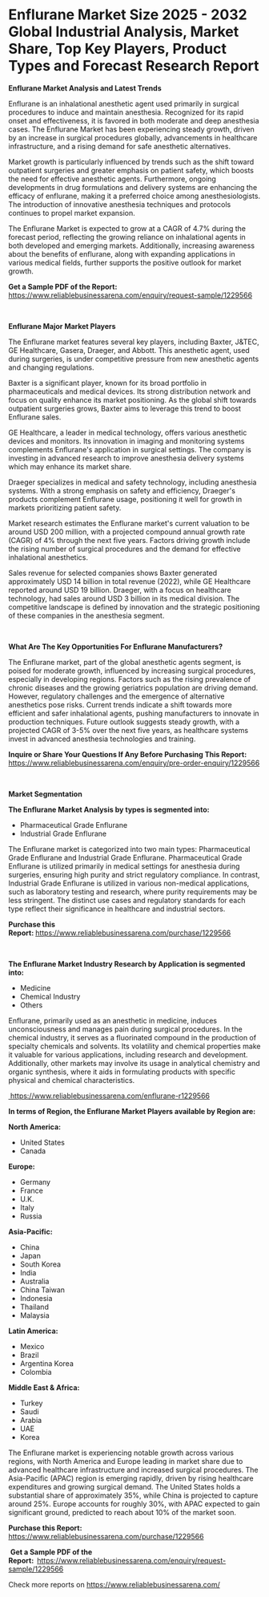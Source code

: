 <p><h1>Enflurane Market Size 2025 - 2032 Global Industrial Analysis, Market Share, Top Key Players, Product Types and Forecast Research Report</h1></p><p><strong>Enflurane Market Analysis and Latest Trends</strong></p>
<p><p>Enflurane is an inhalational anesthetic agent used primarily in surgical procedures to induce and maintain anesthesia. Recognized for its rapid onset and effectiveness, it is favored in both moderate and deep anesthesia cases. The Enflurane Market has been experiencing steady growth, driven by an increase in surgical procedures globally, advancements in healthcare infrastructure, and a rising demand for safe anesthetic alternatives.</p><p>Market growth is particularly influenced by trends such as the shift toward outpatient surgeries and greater emphasis on patient safety, which boosts the need for effective anesthetic agents. Furthermore, ongoing developments in drug formulations and delivery systems are enhancing the efficacy of enflurane, making it a preferred choice among anesthesiologists. The introduction of innovative anesthesia techniques and protocols continues to propel market expansion.</p><p>The Enflurane Market is expected to grow at a CAGR of 4.7% during the forecast period, reflecting the growing reliance on inhalational agents in both developed and emerging markets. Additionally, increasing awareness about the benefits of enflurane, along with expanding applications in various medical fields, further supports the positive outlook for market growth.</p></p>
<p><strong>Get a Sample PDF of the Report:&nbsp;</strong> <a href="https://www.reliablebusinessarena.com/enquiry/request-sample/1229566?utm_campaign=3042&utm_medium=2&utm_source=Github&utm_content=ia&utm_term=01042025&utm_id=enflurane">https://www.reliablebusinessarena.com/enquiry/request-sample/1229566</a></p>
<p>&nbsp;</p>
<p><strong>Enflurane Major Market Players</strong></p>
<p><p>The Enflurane market features several key players, including Baxter, J&TEC, GE Healthcare, Gasera, Draeger, and Abbott. This anesthetic agent, used during surgeries, is under competitive pressure from new anesthetic agents and changing regulations.</p><p>Baxter is a significant player, known for its broad portfolio in pharmaceuticals and medical devices. Its strong distribution network and focus on quality enhance its market positioning. As the global shift towards outpatient surgeries grows, Baxter aims to leverage this trend to boost Enflurane sales.</p><p>GE Healthcare, a leader in medical technology, offers various anesthetic devices and monitors. Its innovation in imaging and monitoring systems complements Enflurane's application in surgical settings. The company is investing in advanced research to improve anesthesia delivery systems which may enhance its market share.</p><p>Draeger specializes in medical and safety technology, including anesthesia systems. With a strong emphasis on safety and efficiency, Draeger's products complement Enflurane usage, positioning it well for growth in markets prioritizing patient safety.</p><p>Market research estimates the Enflurane market's current valuation to be around USD 200 million, with a projected compound annual growth rate (CAGR) of 4% through the next five years. Factors driving growth include the rising number of surgical procedures and the demand for effective inhalational anesthetics.</p><p>Sales revenue for selected companies shows Baxter generated approximately USD 14 billion in total revenue (2022), while GE Healthcare reported around USD 19 billion. Draeger, with a focus on healthcare technology, had sales around USD 3 billion in its medical division. The competitive landscape is defined by innovation and the strategic positioning of these companies in the anesthesia segment.</p></p>
<p>&nbsp;</p>
<p><strong>What Are The Key Opportunities For Enflurane Manufacturers?</strong></p>
<p><p>The Enflurane market, part of the global anesthetic agents segment, is poised for moderate growth, influenced by increasing surgical procedures, especially in developing regions. Factors such as the rising prevalence of chronic diseases and the growing geriatrics population are driving demand. However, regulatory challenges and the emergence of alternative anesthetics pose risks. Current trends indicate a shift towards more efficient and safer inhalational agents, pushing manufacturers to innovate in production techniques. Future outlook suggests steady growth, with a projected CAGR of 3-5% over the next five years, as healthcare systems invest in advanced anesthesia technologies and training.</p></p>
<p><strong>Inquire or Share Your Questions If Any Before Purchasing This Report:</strong> <a href="https://www.reliablebusinessarena.com/enquiry/pre-order-enquiry/1229566?utm_campaign=3042&utm_medium=2&utm_source=Github&utm_content=ia&utm_term=01042025&utm_id=enflurane">https://www.reliablebusinessarena.com/enquiry/pre-order-enquiry/1229566</a></p>
<p>&nbsp;</p>
<p><strong>Market Segmentation</strong></p>
<p><strong>The Enflurane Market Analysis by types is segmented into:</strong></p>
<p><ul><li>Pharmaceutical Grade Enflurane</li><li>Industrial Grade Enflurane</li></ul></p>
<p><p>The Enflurane market is categorized into two main types: Pharmaceutical Grade Enflurane and Industrial Grade Enflurane. Pharmaceutical Grade Enflurane is utilized primarily in medical settings for anesthesia during surgeries, ensuring high purity and strict regulatory compliance. In contrast, Industrial Grade Enflurane is utilized in various non-medical applications, such as laboratory testing and research, where purity requirements may be less stringent. The distinct use cases and regulatory standards for each type reflect their significance in healthcare and industrial sectors.</p></p>
<p><strong>Purchase this Report:&nbsp;</strong><a href="https://www.reliablebusinessarena.com/purchase/1229566?utm_campaign=3042&utm_medium=2&utm_source=Github&utm_content=ia&utm_term=01042025&utm_id=enflurane">https://www.reliablebusinessarena.com/purchase/1229566</a></p>
<p>&nbsp;</p>
<p><strong>The Enflurane Market Industry Research by Application is segmented into:</strong></p>
<p><ul><li>Medicine</li><li>Chemical Industry</li><li>Others</li></ul></p>
<p><p>Enflurane, primarily used as an anesthetic in medicine, induces unconsciousness and manages pain during surgical procedures. In the chemical industry, it serves as a fluorinated compound in the production of specialty chemicals and solvents. Its volatility and chemical properties make it valuable for various applications, including research and development. Additionally, other markets may involve its usage in analytical chemistry and organic synthesis, where it aids in formulating products with specific physical and chemical characteristics.</p></p>
<p><a href="https://www.reliablebusinessarena.com/enflurane-r1229566?utm_campaign=3042&utm_medium=2&utm_source=Github&utm_content=ia&utm_term=01042025&utm_id=enflurane">&nbsp;https://www.reliablebusinessarena.com/enflurane-r1229566</a></p>
<p><strong>In terms of Region, the Enflurane Market Players available by Region are:</strong></p>
<p>
    <p> <strong> North America: </strong>
        <ul>
            <li>United States</li>
            <li>Canada</li>
        </ul>
        </p> 
    <p> <strong> Europe: </strong>
        <ul>
            <li>Germany</li>
            <li>France</li>
            <li>U.K.</li>
            <li>Italy</li>
            <li>Russia</li>
        </ul>
        </p> 
    <p> <strong> Asia-Pacific: </strong>
        <ul>
            <li>China</li>
            <li>Japan</li>
            <li>South Korea</li>
            <li>India</li>
            <li>Australia</li>
            <li>China Taiwan</li>
            <li>Indonesia</li>
            <li>Thailand</li>
            <li>Malaysia</li>
        </ul>
        </p> 
    <p> <strong> Latin America: </strong>
        <ul>
            <li>Mexico</li>
            <li>Brazil</li>
            <li>Argentina Korea</li>
            <li>Colombia</li>
        </ul>
        </p> 
    <p> <strong> Middle East & Africa: </strong>
        <ul>
            <li>Turkey</li>
            <li>Saudi</li>
            <li>Arabia</li>
            <li>UAE</li>
            <li>Korea</li>
        </ul>
    </p>
    </p>
<p><p>The Enflurane market is experiencing notable growth across various regions, with North America and Europe leading in market share due to advanced healthcare infrastructure and increased surgical procedures. The Asia-Pacific (APAC) region is emerging rapidly, driven by rising healthcare expenditures and growing surgical demand. The United States holds a substantial share of approximately 35%, while China is projected to capture around 25%. Europe accounts for roughly 30%, with APAC expected to gain significant ground, predicted to reach about 10% of the market soon.</p></p>
<p><strong>Purchase this Report: </strong><a href="https://www.reliablebusinessarena.com/purchase/1229566?utm_campaign=3042&utm_medium=2&utm_source=Github&utm_content=ia&utm_term=01042025&utm_id=enflurane">https://www.reliablebusinessarena.com/purchase/1229566</a></p>
<p>&nbsp;<strong>Get a Sample PDF of the Report:&nbsp;&nbsp;</strong><a href="https://www.reliablebusinessarena.com/enquiry/request-sample/1229566?utm_campaign=3042&utm_medium=2&utm_source=Github&utm_content=ia&utm_term=01042025&utm_id=enflurane">https://www.reliablebusinessarena.com/enquiry/request-sample/1229566</a></p>
<p><strong></strong></p>
<p>Check more reports on <a href="https://www.reliablebusinessarena.com/?utm_campaign=3042&utm_medium=2&utm_source=Github&utm_content=ia&utm_term=01042025&utm_id=enflurane">https://www.reliablebusinessarena.com/</a></p>